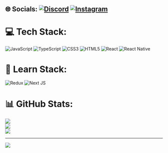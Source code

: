 
## 🌐 Socials: [![Discord](https://img.shields.io/badge/Discord-%237289DA.svg?logo=discord&logoColor=white)](htttps://discord.gg/wjddycks#3413) [![Instagram](https://img.shields.io/badge/Instagram-%23E4405F.svg?logo=Instagram&logoColor=white)](https://instagram.com/jy_cold) 

# 💻 Tech Stack:
![JavaScript](https://img.shields.io/badge/javascript-%23323330.svg?style=for-the-badge&logo=javascript&logoColor=%23F7DF1E) ![TypeScript](https://img.shields.io/badge/typescript-%23007ACC.svg?style=for-the-badge&logo=typescript&logoColor=white) ![CSS3](https://img.shields.io/badge/css3-%231572B6.svg?style=for-the-badge&logo=css3&logoColor=white) ![HTML5](https://img.shields.io/badge/html5-%23E34F26.svg?style=for-the-badge&logo=html5&logoColor=white)  ![React](https://img.shields.io/badge/react-%2320232a.svg?style=for-the-badge&logo=react&logoColor=%2361DAFB) ![React Native](https://img.shields.io/badge/react_native-%2320232a.svg?style=for-the-badge&logo=react&logoColor=%2361DAFB)
# 📘 Learn Stack: 
![Redux](https://img.shields.io/badge/redux-%23593d88.svg?style=for-the-badge&logo=redux&logoColor=white) ![Next JS](https://img.shields.io/badge/Next-black?style=for-the-badge&logo=next.js&logoColor=white)
# 📊 GitHub Stats:
![](https://github-readme-stats.vercel.app/api?username=Gull2365&theme=prussian&hide_border=false&include_all_commits=false&count_private=false)<br/>
![](https://github-readme-streak-stats.herokuapp.com/?user=Gull2365&theme=prussian&hide_border=false)<br/>
![](https://github-readme-stats.vercel.app/api/top-langs/?username=Gull2365&theme=prussian&hide_border=false&include_all_commits=false&count_private=false&layout=compact)

---
[![](https://visitcount.itsvg.in/api?id=Gull2365&icon=0&color=0)](https://visitcount.itsvg.in)

<!-- Proudly created with GPRM ( https://gprm.itsvg.in ) -->
